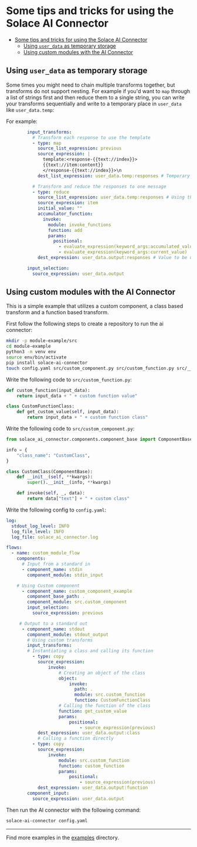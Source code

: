 # Some tips and tricks for using the Solace AI Connector

- [Some tips and tricks for using the Solace AI Connector](#some-tips-and-tricks-for-using-the-solace-ai-connector)
  - [Using `user_data` as temporary storage](#using-user_data-as-temporary-storage)
  - [Using custom modules with the AI Connector](#using-custom-modules-with-the-ai-connector)


## Using `user_data` as temporary storage

Some times you might need to chain multiple transforms together, but transforms do not support nesting. For example if you'd want to `map` through a list of strings first and then reduce them to a single string, you can write your transforms sequentially and write to a temporary place in `user_data` like `user_data.temp`:

For example:
    
```yaml
        input_transforms:
          # Transform each response to use the template
          - type: map
            source_list_expression: previous
            source_expression: |
              template:<response-{{text://index}}>
              {{text://item:content}}
              </response-{{text://index}}>\n
            dest_list_expression: user_data.temp:responses # Temporary storage

          # Transform and reduce the responses to one message
          - type: reduce
            source_list_expression: user_data.temp:responses # Using the value in temporary storage
            source_expression: item
            initial_value: ""
            accumulator_function:
              invoke:
                module: invoke_functions
                function: add
                params:
                  positional:
                    - evaluate_expression(keyword_args:accumulated_value)
                    - evaluate_expression(keyword_args:current_value)
            dest_expression: user_data.output:responses # Value to be used in the component

        input_selection:
          source_expression: user_data.output
```

## Using custom modules with the AI Connector

This is a simple example that utilizes a custom component, a class based transform and a function based transform.

First follow the following steps to create a repository to run the ai connector:

```bash
mkdir -p module-example/src
cd module-example
python3 -m venv env
source env/bin/activate
pip install solace-ai-connector
touch config.yaml src/custom_component.py src/custom_function.py src/__init__.py
```

Write the following code to `src/custom_function.py`:

```python
def custom_function(input_data):
    return input_data + " + custom function value"

class CustomFunctionClass:    
    def get_custom_value(self, input_data):
        return input_data + " + custom function class"
```

Write the following code to `src/custom_component.py`:

```python
from solace_ai_connector.components.component_base import ComponentBase

info = {
    "class_name": "CustomClass",
}

class CustomClass(ComponentBase):
    def __init__(self, **kwargs):
        super().__init__(info, **kwargs)

    def invoke(self, _, data):
        return data["text"] + " + custom class"

```

Write the following config to `config.yaml`:

```yaml
log:
  stdout_log_level: INFO
  log_file_level: INFO
  log_file: solace_ai_connector.log

flows:
  - name: custom_module_flow
    components:
      # Input from a standard in
      - component_name: stdin
        component_module: stdin_input

    # Using Custom component
      - component_name: custom_component_example
        component_base_path: .
        component_module: src.custom_component
        input_selection:
          source_expression: previous

     # Output to a standard out
      - component_name: stdout
        component_module: stdout_output
        # Using custom transforms
        input_transforms:
        # Instantiating a class and calling its function
          - type: copy
            source_expression:
                invoke:
                    # Creating an object of the class
                    object:
                        invoke:
                          path: .
                          module: src.custom_function
                          function: CustomFunctionClass
                    # Calling the function of the class
                    function: get_custom_value
                    params:
                        positional:
                            - source_expression(previous)
            dest_expression: user_data.output:class
            # Calling a function directly
          - type: copy
            source_expression:
                invoke:
                    module: src.custom_function
                    function: custom_function
                    params:
                        positional:
                            - source_expression(previous)
            dest_expression: user_data.output:function
        component_input:
          source_expression: user_data.output
```

Then run the AI connector with the following command:

```bash
solace-ai-connector config.yaml
```

---

Find more examples in the [examples](../examples/) directory.
